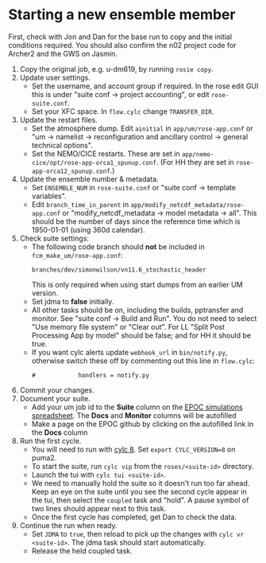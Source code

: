 # Starting a new ensemble member 

First, check with Jon and Dan for the base run to copy and the initial conditions required. 
You should also confirm the n02 project code for Archer2 and the GWS on Jasmin. 

1. Copy the original job, e.g. u-dm619, by running `rosie copy`. 
2. Update user settings.
   * Set the username, and account group if required.
     In the rose edit GUI this is under "suite conf &rarr; project accounting", or edit `rose-suite.conf`.
   * Set your XFC space. In `flow.cylc` change `TRANSFER_DIR`. 
3. Update the restart files.
   * Set the atmosphere dump.
     Edit `ainitial` in `app/um/rose-app.conf` or "um → namelist → reconfiguration and ancillary control → general technical options".
   * Set the NEMO/CICE restarts.
     These are set in `app/nemo-cice/opt/rose-app-orca1_spunup.conf`.
     (For HH they are set in `rose-app-orca12_spunup.conf`.)
4. Update the ensemble number & metadata.
   * Set `ENSEMBLE_NUM` in `rose-suite.conf` or "suite conf → template variables". 
   * Edit `branch_time_in_parent` in `app/modify_netcdf_metadata/rose-app.conf` or "modify_netcdf_metadata → model metadata → all".
     This should be the number of days since the reference time which is 1950-01-01 (using 360d calendar).
5. Check suite settings:
   * The following code branch should **not** be included in `fcm_make_um/rose-app.conf`: 
     ~~~
     branches/dev/simonwilson/vn11.6_stochastic_header
     ~~~
     This is only required when using start dumps from an earlier UM version.
   * Set jdma to **false** initially. 
   * All other tasks should be on, including the builds, pptransfer and monitor. See "suite conf → Build and Run". 
     You do not need to select "Use memory file system" or "Clear out".
     For LL "Split Post Processing App by model" should be false; and for HH it should be true. 
   * If you want cylc alerts update `webhook_url` in `bin/notify.py`, otherwise switch these off by commenting out this line in `flow.cylc`:
     ~~~
     #            handlers = notify.py
     ~~~
6. Commit your changes.
7. Document your suite.
   * Add your um job id to the **Suite** column on the [EPOC simulations spreadsheet](https://docs.google.com/spreadsheets/d/11OfKzAq017yA3WrXKD8w5n_yYrWW3_bsiEujvGQDy5k/edit?gid=738210318#gid=738210318). The **Docs** and **Monitor** columns will be autofilled
   * Make a page on the EPOC github by clicking on the autofilled link in the **Docs** column
8. Run the first cycle.
   * You will need to run with [cylc 8](https://cms.ncas.ac.uk/cylc8/). Set `export CYLC_VERSION=8` on puma2.
   * To start the suite, run `cylc vip` from the `roses/<suite-id>` directory.
   * Launch the tui with `cylc tui <suite-id>`.
   * We need to manually hold the suite so it doesn't run too far ahead. Keep an eye on the suite until you see the second cycle appear in the tui, then select the `coupled` task and "hold". A pause symbol of two lines should appear next to this task. 
   * Once the first cycle has completed, get Dan to check the data.
9. Continue the run when ready. 
   * Set `JDMA` to `true`, then reload to pick up the changes with `cylc vr <suite-id>`. The jdma task should start automatically.
   * Release the held coupled task. 
